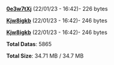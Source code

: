 [**0e3w7tXj**](/data/0e3w7tXj.txt) (22/01/23 - 16:42)- 226 bytes

[**Kjw8igkb**](/data/Kjw8igkb.txt) (22/01/23 - 16:42)- 246 bytes

[**Kjw8igkb**](/data/Kjw8igkb.txt) (22/01/23 - 16:42)- 246 bytes

**Total Datas**: 5865

**Total Size**: 34.71 MB / 34.7 MB